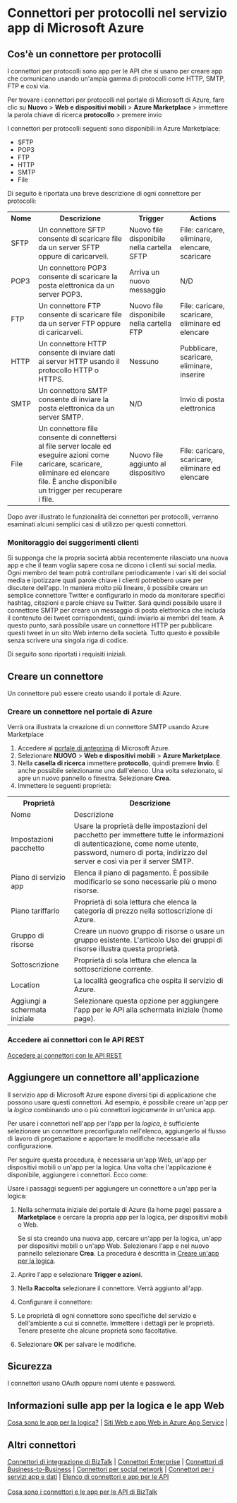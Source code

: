 <properties 
	pageTitle="Connettori per protocolli delle app per le API di Microsoft Azure | Microservizio app per le API" 
	description="Informazioni su come creare app per le API per i connettori per protocolli di Microsoft Azure e aggiungere l'app per le API all'app per la logica; microservizi" 
	services="app-service\logic" 
	documentationCenter="" 
	authors="MandiOhlinger" 
	manager="dwrede" 
	editor=""/>

<tags 
	ms.service="app-service-logic" 
	ms.workload="integration" 
	ms.tgt_pltfrm="na" 
	ms.devlang="na" 
	ms.topic="article" 
	ms.date="03/31/2015" 
	ms.author="deonhe"/>


# Connettori per protocolli nel servizio app di Microsoft Azure


## Cos'è un connettore per protocolli
I connettori per protocolli sono app per le API che si usano per creare app che comunicano usando un'ampia gamma di protocolli come HTTP, SMTP, FTP e così via.

Per trovare i connettori per protocolli nel portale di Microsoft di Azure, fare clic su **Nuovo** > **Web e dispositivi mobili** > **Azure Marketplace** > immettere la parola chiave di ricerca **protocollo** > premere invio

I connettori per protocolli seguenti sono disponibili in Azure Marketplace:

- SFTP
- POP3
- FTP
- HTTP
- SMTP
- File

Di seguito è riportata una breve descrizione di ogni connettore per protocolli:

<table>
<tr>
<th> Nome</th>
<th> Descrizione</th>
<th> Trigger</th>
<th> Actions</th>

<tr>
<td>SFTP
<td>Un connettore SFTP consente di scaricare file da un server SFTP oppure di caricarveli.
<td>Nuovo file disponibile nella cartella SFTP

<td>File: caricare, eliminare, elencare, scaricare 

</tr>

<tr>
<td>POP3
<td>Un connettore POP3 consente di scaricare la posta elettronica da un server POP3.
<td>Arriva un nuovo messaggio
<td>N/D
</tr>

<tr>
<td>FTP
<td>Un connettore FTP consente di scaricare file da un server FTP oppure di caricarveli.
<td>Nuovo file disponibile nella cartella FTP
<td>File: caricare, scaricare, eliminare ed elencare
</tr>

<tr>
<td>HTTP
<td>Un connettore HTTP consente di inviare dati ai server HTTP usando il protocollo HTTP o HTTPS.
<td>Nessuno
<td>Pubblicare, scaricare, eliminare, inserire
</tr>

<tr>
<td>SMTP
<td>Un connettore SMTP consente di inviare la posta elettronica da un server SMTP.
<td>N/D
<td>Invio di posta elettronica
</tr>

<tr>
<td>File
<td>Un connettore file consente di connettersi al file server locale ed eseguire azioni come caricare, scaricare, eliminare ed elencare file. È anche disponibile un trigger per recuperare i file.
<td>Nuovo file aggiunto al dispositivo
<td>File: caricare, scaricare, eliminare ed elencare
</tr>


</table>

Dopo aver illustrato le funzionalità dei connettori per protocolli, verranno esaminati alcuni semplici casi di utilizzo per questi connettori.

### Monitoraggio dei suggerimenti clienti ###
Si supponga che la propria società abbia recentemente rilasciato una nuova app e che il team voglia sapere cosa ne dicono i clienti sui social media. Ogni membro del team potrà controllare periodicamente i vari siti dei social media e ipotizzare quali parole chiave i clienti potrebbero usare per discutere dell'app. In maniera molto più lineare, è possibile creare un semplice connettore Twitter e configurarlo in modo da monitorare specifici hashtag, citazioni e parole chiave su Twitter. Sarà quindi possibile usare il connettore SMTP per creare un messaggio di posta elettronica che includa il contenuto dei tweet corrispondenti, quindi inviarlo ai membri del team. A questo punto, sarà possibile usare un connettore HTTP per pubblicare questi tweet in un sito Web interno della società. Tutto questo è possibile senza scrivere una singola riga di codice.

Di seguito sono riportati i requisiti iniziali.

## Creare un connettore

Un connettore può essere creato usando il portale di Azure.

### Creare un connettore nel portale di Azure

Verrà ora illustrata la creazione di un connettore SMTP usando Azure Marketplace

1. Accedere al [portale di anteprima](https://portal.azure.com) di Microsoft Azure.
2. Selezionare **NUOVO** > **Web e dispositivi mobili** > **Azure Marketplace**.
3. Nella **casella di ricerca** immettere **protocollo**, quindi premere **Invio**. È anche possibile selezionarne uno dall'elenco. Una volta selezionato, si apre un nuovo pannello o finestra. Selezionare **Crea**. 
4. Immettere le seguenti proprietà:

<table>
<tr><th>Proprietà</th> <th>Descrizione</th> </tr>
<tr><td>Nome</td> <td>Descrizione</td> </tr>
<tr><td>Impostazioni pacchetto</td> <td>Usare la proprietà delle impostazioni del pacchetto per immettere tutte le informazioni di autenticazione, come nome utente, password, numero di porta, indirizzo del server e così via per il server SMTP. </td> </tr>
<tr><td>Piano di servizio app</td> <td>Elenca il piano di pagamento. È possibile modificarlo se sono necessarie più o meno risorse.</th> </td>
<tr><td>Piano tariffario</td> <td>Proprietà di sola lettura che elenca la categoria di prezzo nella sottoscrizione di Azure.</td> </tr>
<tr><td>Gruppo di risorse</td> <td>Creare un nuovo gruppo di risorse o usare un gruppo esistente. L'articolo Uso dei gruppi di risorse illustra questa proprietà.</td> </tr>
<tr><td>Sottoscrizione</td> <td>Proprietà di sola lettura che elenca la sottoscrizione corrente.</td> </tr>
<tr><td>Location</td> <td>La località geografica che ospita il servizio di Azure.</th> </td>
<tr><td>Aggiungi a schermata iniziale</td> <td>Selezionare questa opzione per aggiungere l'app per le API alla schermata iniziale (home page).</td></tr>
</table>

### Accedere ai connettori con le API REST
[Accedere ai connettori con le API REST](http://go.microsoft.com/fwlink/p/?LinkId=529766)

## Aggiungere un connettore all'applicazione 
Il servizio app di Microsoft Azure espone diversi tipi di applicazione che possono usare questi connettori. Ad esempio, è possibile creare un'app per la *logica* combinando uno o più connettori *logicamente* in un'unica app.

Per usare i connettori nell'app per l'app per la *logica*, è sufficiente selezionare un connettore preconfigurato nell'elenco, aggiungerlo al flusso di lavoro di progettazione e apportare le modifiche necessarie alla configurazione.

Per seguire questa procedura, è necessaria un'app Web, un'app per dispositivi mobili o un'app per la logica. Una volta che l'applicazione è disponibile, aggiungere i connettori. Ecco come:

Usare i passaggi seguenti per aggiungere un connettore a un'app per la logica:

1. Nella schermata iniziale del portale di Azure (la home page) passare a **Marketplace** e cercare la propria app per la logica, per dispositivi mobili o Web. 

	Se si sta creando una nuova app, cercare un'app per la logica, un'app per dispositivi mobili o un'app Web. Selezionare l'app e nel nuovo pannello selezionare **Crea**. La procedura è descritta in [Creare un'app per la logica](app-service-logic-create-a-logic-app.md).

2. Aprire l'app e selezionare **Trigger e azioni**.
3. Nella **Raccolta** selezionare il connettore. Verrà aggiunto all'app.
4. Configurare il connettore:
5. Le proprietà di ogni connettore sono specifiche del servizio e dell'ambiente a cui si connette. Immettere i dettagli per le proprietà. Tenere presente che alcune proprietà sono facoltative.
6. Selezionare **OK** per salvare le modifiche.


## Sicurezza
I connettori usano OAuth oppure nomi utente e password.

## Informazioni sulle app per la logica e le app Web
[Cosa sono le app per la logica?](app-service-logic-what-are-logic-apps.md) | [Siti Web e app Web in Azure App Service](../app-service-web/app-service-web-overview.md) |


## Altri connettori

[Connettori di integrazione di BizTalk](app-service-logic-integration-connectors.md) | [Connettori Enterprise](app-service-logic-enterprise-connectors.md) | [Connettori di Business-to-Business](app-service-logic-b2b-connectors.md) | [Connettori per social network](app-service-logic-social-connectors.md) | [Connettori per i servizi app e dati](app-service-logic-data-connectors.md) | [Elenco di connettori e app per le API](app-service-logic-connectors-list.md)<br/><br/> [Cosa sono i connettori e le app per le API di BizTalk](app-service-logic-what-are-biztalk-api-apps.md)
 

<!---HONumber=62-->